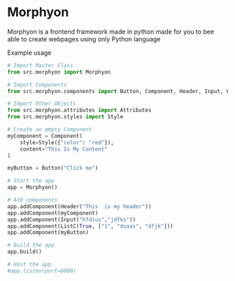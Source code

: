 # Morphyon

Morphyon is a frontend framework made in python made for you to bee able to create webpages using only Python language

Example usage
```py
# Import Master Class
from src.morphyon import Morphyon

# Import Components
from src.morphyon.components import Button, Component, Header, Input, ListC

# Import Other Objects
from src.morphyon.attributes import Attributes
from src.morphyon.styles import Style

# Create an empty Component
myComponent = Component(
    style=Style({"color": "red"}),
    content="This Is My Content"
)

myButton = Button("Click me")

# Start the app
app = Morphyon()

# Add components
app.addComponent(Header("This  is my header"))
app.addComponent(myComponent)
app.addComponent(Input("hfdius","jdfks"))
app.addComponent(ListC(True, ["1", "dsaas", "dfjk"]))
app.addComponent(myButton)

# Build the app
app.build()

# Host the app
#app.listen(port=8000)
```